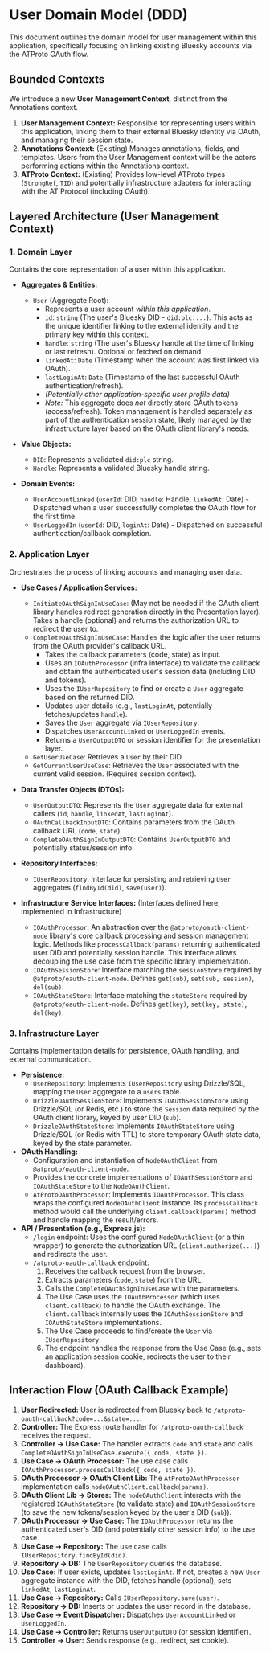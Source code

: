 # User Domain Model (DDD)

This document outlines the domain model for user management within this application, specifically focusing on linking existing Bluesky accounts via the ATProto OAuth flow.

## Bounded Contexts

We introduce a new **User Management Context**, distinct from the Annotations context.

1.  **User Management Context:** Responsible for representing users within this application, linking them to their external Bluesky identity via OAuth, and managing their session state.
2.  **Annotations Context:** (Existing) Manages annotations, fields, and templates. Users from the User Management context will be the actors performing actions within the Annotations context.
3.  **ATProto Context:** (Existing) Provides low-level ATProto types (`StrongRef`, `TID`) and potentially infrastructure adapters for interacting with the AT Protocol (including OAuth).

## Layered Architecture (User Management Context)

### 1. Domain Layer

Contains the core representation of a user within this application.

*   **Aggregates & Entities:**
    *   `User` (Aggregate Root):
        *   Represents a user account *within this application*.
        *   `id`: `string` (The user's Bluesky DID - `did:plc:...`). This acts as the unique identifier linking to the external identity and the primary key within this context.
        *   `handle`: `string` (The user's Bluesky handle at the time of linking or last refresh). Optional or fetched on demand.
        *   `linkedAt`: `Date` (Timestamp when the account was first linked via OAuth).
        *   `lastLoginAt`: `Date` (Timestamp of the last successful OAuth authentication/refresh).
        *   *(Potentially other application-specific user profile data)*
        *   *Note:* This aggregate does *not* directly store OAuth tokens (access/refresh). Token management is handled separately as part of the authentication session state, likely managed by the infrastructure layer based on the OAuth client library's needs.

*   **Value Objects:**
    *   `DID`: Represents a validated `did:plc` string.
    *   `Handle`: Represents a validated Bluesky handle string.

*   **Domain Events:**
    *   `UserAccountLinked` (`userId`: DID, `handle`: Handle, `linkedAt`: Date) - Dispatched when a user successfully completes the OAuth flow for the first time.
    *   `UserLoggedIn` (`userId`: DID, `loginAt`: Date) - Dispatched on successful authentication/callback completion.

### 2. Application Layer

Orchestrates the process of linking accounts and managing user data.

*   **Use Cases / Application Services:**
    *   `InitiateOAuthSignInUseCase`: (May not be needed if the OAuth client library handles redirect generation directly in the Presentation layer). Takes a handle (optional) and returns the authorization URL to redirect the user to.
    *   `CompleteOAuthSignInUseCase`: Handles the logic after the user returns from the OAuth provider's callback URL.
        *   Takes the callback parameters (code, state) as input.
        *   Uses an `IOAuthProcessor` (infra interface) to validate the callback and obtain the authenticated user's session data (including DID and tokens).
        *   Uses the `IUserRepository` to find or create a `User` aggregate based on the returned DID.
        *   Updates user details (e.g., `lastLoginAt`, potentially fetches/updates `handle`).
        *   Saves the `User` aggregate via `IUserRepository`.
        *   Dispatches `UserAccountLinked` or `UserLoggedIn` events.
        *   Returns a `UserOutputDTO` or session identifier for the presentation layer.
    *   `GetUserUseCase`: Retrieves a `User` by their DID.
    *   `GetCurrentUserUseCase`: Retrieves the `User` associated with the current valid session. (Requires session context).

*   **Data Transfer Objects (DTOs):**
    *   `UserOutputDTO`: Represents the `User` aggregate data for external callers (`id`, `handle`, `linkedAt`, `lastLoginAt`).
    *   `OAuthCallbackInputDTO`: Contains parameters from the OAuth callback URL (`code`, `state`).
    *   `CompleteOAuthSignInOutputDTO`: Contains `UserOutputDTO` and potentially status/session info.

*   **Repository Interfaces:**
    *   `IUserRepository`: Interface for persisting and retrieving `User` aggregates (`findById(did)`, `save(user)`).

*   **Infrastructure Service Interfaces:** (Interfaces defined here, implemented in Infrastructure)
    *   `IOAuthProcessor`: An abstraction over the `@atproto/oauth-client-node` library's core callback processing and session management logic. Methods like `processCallback(params)` returning authenticated user DID and potentially session handle. This interface allows decoupling the use case from the specific library implementation.
    *   `IOAuthSessionStore`: Interface matching the `sessionStore` required by `@atproto/oauth-client-node`. Defines `get(sub)`, `set(sub, session)`, `del(sub)`.
    *   `IOAuthStateStore`: Interface matching the `stateStore` required by `@atproto/oauth-client-node`. Defines `get(key)`, `set(key, state)`, `del(key)`.

### 3. Infrastructure Layer

Contains implementation details for persistence, OAuth handling, and external communication.

*   **Persistence:**
    *   `UserRepository`: Implements `IUserRepository` using Drizzle/SQL, mapping the `User` aggregate to a `users` table.
    *   `DrizzleOAuthSessionStore`: Implements `IOAuthSessionStore` using Drizzle/SQL (or Redis, etc.) to store the `Session` data required by the OAuth client library, keyed by user DID (`sub`).
    *   `DrizzleOAuthStateStore`: Implements `IOAuthStateStore` using Drizzle/SQL (or Redis with TTL) to store temporary OAuth state data, keyed by the state parameter.
*   **OAuth Handling:**
    *   Configuration and instantiation of `NodeOAuthClient` from `@atproto/oauth-client-node`.
    *   Provides the concrete implementations of `IOAuthSessionStore` and `IOAuthStateStore` to the `NodeOAuthClient`.
    *   `AtProtoOAuthProcessor`: Implements `IOAuthProcessor`. This class wraps the configured `NodeOAuthClient` instance. Its `processCallback` method would call the underlying `client.callback(params)` method and handle mapping the result/errors.
*   **API / Presentation (e.g., Express.js):**
    *   `/login` endpoint: Uses the configured `NodeOAuthClient` (or a thin wrapper) to generate the authorization URL (`client.authorize(...)`) and redirects the user.
    *   `/atproto-oauth-callback` endpoint:
        1.  Receives the callback request from the browser.
        2.  Extracts parameters (`code`, `state`) from the URL.
        3.  Calls the `CompleteOAuthSignInUseCase` with the parameters.
        4.  The Use Case uses the `IOAuthProcessor` (which uses `client.callback`) to handle the OAuth exchange. The `client.callback` internally uses the `IOAuthSessionStore` and `IOAuthStateStore` implementations.
        5.  The Use Case proceeds to find/create the `User` via `IUserRepository`.
        6.  The endpoint handles the response from the Use Case (e.g., sets an application session cookie, redirects the user to their dashboard).

## Interaction Flow (OAuth Callback Example)

1.  **User Redirected:** User is redirected from Bluesky back to `/atproto-oauth-callback?code=...&state=...`.
2.  **Controller:** The Express route handler for `/atproto-oauth-callback` receives the request.
3.  **Controller -> Use Case:** The handler extracts `code` and `state` and calls `CompleteOAuthSignInUseCase.execute({ code, state })`.
4.  **Use Case -> OAuth Processor:** The use case calls `IOAuthProcessor.processCallback({ code, state })`.
5.  **OAuth Processor -> OAuth Client Lib:** The `AtProtoOAuthProcessor` implementation calls `nodeOAuthClient.callback(params)`.
6.  **OAuth Client Lib -> Stores:** The `nodeOAuthClient` interacts with the registered `IOAuthStateStore` (to validate state) and `IOAuthSessionStore` (to save the new tokens/session keyed by the user's DID (`sub`)).
7.  **OAuth Processor -> Use Case:** The `IOAuthProcessor` returns the authenticated user's DID (and potentially other session info) to the use case.
8.  **Use Case -> Repository:** The use case calls `IUserRepository.findById(did)`.
9.  **Repository -> DB:** The `UserRepository` queries the database.
10. **Use Case:** If user exists, updates `lastLoginAt`. If not, creates a new `User` aggregate instance with the DID, fetches handle (optional), sets `linkedAt`, `lastLoginAt`.
11. **Use Case -> Repository:** Calls `IUserRepository.save(user)`.
12. **Repository -> DB:** Inserts or updates the user record in the database.
13. **Use Case -> Event Dispatcher:** Dispatches `UserAccountLinked` or `UserLoggedIn`.
14. **Use Case -> Controller:** Returns `UserOutputDTO` (or session identifier).
15. **Controller -> User:** Sends response (e.g., redirect, set cookie).
